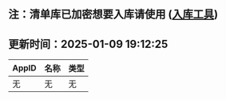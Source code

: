 ## 注：清单库已加密想要入库请使用 ([入库工具](https://github.com/BlankTMing/ManifestAutoUpdate/releases))

## 更新时间：2025-01-09 19:12:25
| AppID | 名称 | 类型  |
| :-------------------- | :----------------------------- | :----------- |
| 无 | 无 | 无 |
